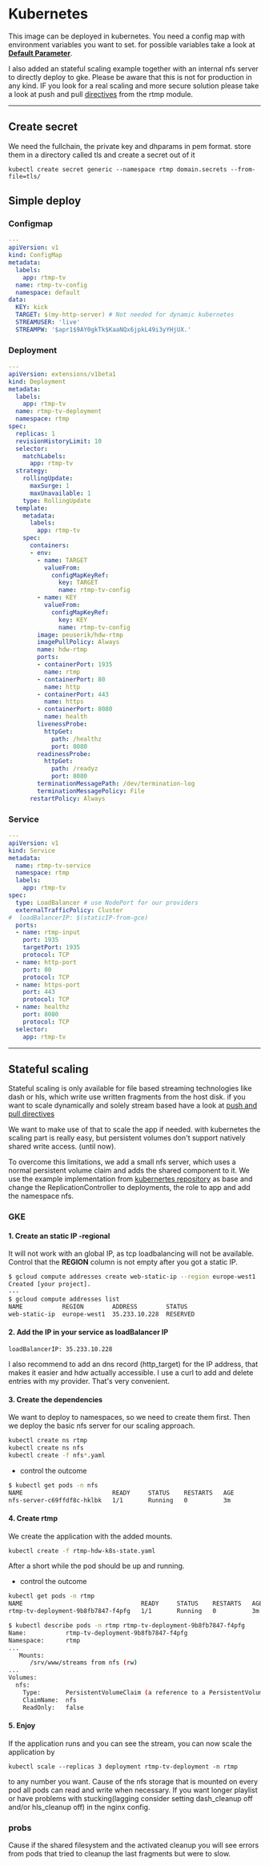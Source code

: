 # Kubernetes

This image can be deployed in kubernetes. You need a config map with environment variables you want to set. for possible variables take a look at [**Default Parameter**](../README.md#default-parameter).

I also added an stateful scaling example together with an internal nfs server to directly deploy to gke.
Please be aware that this is not for production in any kind. IF you look for a real scaling and more secure solution please take a look at push and pull [directives](https://github.com/arut/nginx-rtmp-module/wiki/Directives) from the rtmp module.

---
## Create secret

We need the fullchain, the private key and dhparams in pem format. store them in a directory called tls and create a secret out of it

`kubectl create secret generic --namespace rtmp domain.secrets --from-file=tls/`

## Simple deploy

### Configmap

``` yaml
---
apiVersion: v1
kind: ConfigMap
metadata:
  labels:
    app: rtmp-tv
  name: rtmp-tv-config
  namespace: default
data:
  KEY: kick
  TARGET: $(my-http-server) # Not needed for dynamic kubernetes
  STREAMUSER: 'live'
  STREAMPW: '$apr1$9AY0gkTk$KaaNQx6jpkL49i3yYHjUX.'
```

### Deployment

``` yaml
---
apiVersion: extensions/v1beta1
kind: Deployment
metadata:
  labels:
    app: rtmp-tv
  name: rtmp-tv-deployment
  namespace: rtmp
spec:
  replicas: 1
  revisionHistoryLimit: 10
  selector:
    matchLabels:
      app: rtmp-tv
  strategy:
    rollingUpdate:
      maxSurge: 1
      maxUnavailable: 1
    type: RollingUpdate
  template:
    metadata:
      labels:
        app: rtmp-tv
    spec:
      containers:
      - env:
        - name: TARGET
          valueFrom:
            configMapKeyRef:
              key: TARGET
              name: rtmp-tv-config
        - name: KEY
          valueFrom:
            configMapKeyRef:
              key: KEY
              name: rtmp-tv-config
        image: peuserik/hdw-rtmp
        imagePullPolicy: Always
        name: hdw-rtmp
        ports:
        - containerPort: 1935
          name: rtmp
        - containerPort: 80
          name: http
        - containerPort: 443
          name: https
        - containerPort: 8080
          name: health
        livenessProbe:
          httpGet:
            path: /healthz
            port: 8080
        readinessProbe:
          httpGet:
            path: /readyz
            port: 8080
        terminationMessagePath: /dev/termination-log
        terminationMessagePolicy: File
      restartPolicy: Always
```

### Service

``` yaml
---
apiVersion: v1
kind: Service
metadata:
  name: rtmp-tv-service
  namespace: rtmp
  labels:
    app: rtmp-tv
spec:
  type: LoadBalancer # use NodePort for our providers
  externalTrafficPolicy: Cluster
#  loadBalancerIP: $(staticIP-from-gce)
  ports:
  - name: rtmp-input
    port: 1935
    targetPort: 1935
    protocol: TCP
  - name: http-port
    port: 80
    protocol: TCP
  - name: https-port
    port: 443
    protocol: TCP
  - name: healthz
    port: 8080
    protocol: TCP
  selector:
    app: rtmp-tv
```

---

## Stateful scaling

Stateful scaling is only available for file based streaming technologies like dash or hls, which write use written fragments from the host disk. if you want to scale dynamically and solely stream based have a look at [push and pull directives](https://github.com/arut/nginx-rtmp-module/wiki/Directives)

We want to make use of that to scale the app if needed. with kubernetes the scaling part is really easy, but persistent volumes don't support natively shared write access. (until now).

To overcome this limitations, we add a small nfs server, which uses a normal persistent volume claim and adds the shared component to it.
We use the example implementation from [kubernertes repository](https://github.com/kubernetes/examples/tree/master/staging/volumes/nfs) as base and change the ReplicationController to deployments, the role to app and add the namespace nfs.

### GKE

#### 1. Create an static IP -regional

It will not work with an global IP, as tcp loadbalancing will not be available.
Control that the **REGION** column is not empty after you got a static IP.

``` bash
$ gcloud compute addresses create web-static-ip --region europe-west1
Created [your project].
---
$ gcloud compute addresses list
NAME           REGION        ADDRESS        STATUS
web-static-ip  europe-west1  35.233.10.228  RESERVED
```

#### 2. Add the IP in your service as loadBalancer IP

`loadBalancerIP: 35.233.10.228`

I also recommend to add an dns record (http_target) for the IP address, that makes it easier and hdw actually accessible.
I use a curl to add and delete entries with my provider. That's very convenient.

#### 3. Create the dependencies

We want to deploy to namespaces, so we need to create them first. Then we deploy the basic nfs server for our scaling approach.

``` bash
kubectl create ns rtmp
kubectl create ns nfs
kubectl create -f nfs*.yaml
```

* control the outcome

``` bash
$ kubectl get pods -n nfs
NAME                         READY     STATUS    RESTARTS   AGE
nfs-server-c69ffdf8c-hklbk   1/1       Running   0          3m
```

#### 4. Create rtmp

We create the application with the added mounts.

``` bash
kubectl create -f rtmp-hdw-k8s-state.yaml
```

After a short while the pod should be up and running. 

* control the outcome

``` bash
kubectl get pods -n rtmp
NAME                                 READY     STATUS    RESTARTS   AGE
rtmp-tv-deployment-9b8fb7847-f4pfg   1/1       Running   0          3m
```

``` bash
$ kubectl describe pods -n rtmp rtmp-tv-deployment-9b8fb7847-f4pfg
Name:           rtmp-tv-deployment-9b8fb7847-f4pfg
Namespace:      rtmp
...
   Mounts:
      /srv/www/streams from nfs (rw)
...
Volumes:
  nfs:
    Type:       PersistentVolumeClaim (a reference to a PersistentVolumeClaim in the same namespace)
    ClaimName:  nfs
    ReadOnly:   false
```

#### 5. Enjoy

If the application runs and you can see the stream, you can now scale the application by

`kubectl scale --replicas 3 deployment rtmp-tv-deployment -n rtmp`

to any number you want. Cause of the nfs storage that is mounted on every pod all pods can read and write when necessary.
If you want longer playlist or have problems with stucking(lagging consider setting dash_cleanup off and/or hls_cleanup off) in the nginx config.

### probs

Cause if the shared filesystem and the activated cleanup you will see errors from pods that tried to cleanup the last fragments but were to slow.
